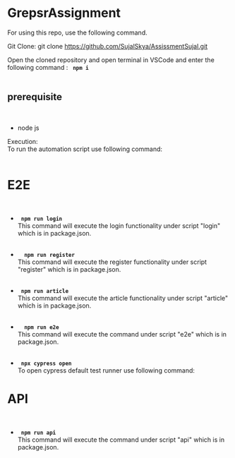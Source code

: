 # GrepsrAssignment

For using this repo, use the following command.

Git Clone:
git clone https://github.com/SujalSkya/AssissmentSujal.git

Open the cloned repository and open terminal in VSCode and enter  the following command : <code> <b>npm i </b></code> </br></br>

<h2>prerequisite</h2></br>
<ul>
<li> node js </li>
</ul>

Execution:</br>
To run the automation script use following command:</br></br>

<h1><b>E2E</b></h1></br>
<ul>
    <li>
        <code> <b>npm run login </b></code> </br>
            This command will execute the login functionality under script "login" which is in package.json.</br></br>
    </li>
</ul>

<ul>
    <li>
       <code> <b> npm run register </b></code></br>
            This command will execute the register functionality under script "register" which is in package.json. </br></br>
    </li>
</ul>

<ul>
    <li>
        <code><b> npm run article </b></code></br>
            This command will execute the article functionality under script "article" which is in package.json.</br></br>
    </li>
</ul>

<ul>
    <li>
        <code> <b> npm run e2e </b></code></br>
            This command will execute the command under script "e2e" which is in package.json.</br></br>
    </li>
</ul>

<ul> 
    <li>
        <code><b> npx cypress open </b></code></br>
            To open cypress default test runner use following command:</br>
    </li>
</ul>

<h1><b>API</b></h1></br>
<ul> 
    <li>
        <code><b> npm run api </b></code></br>
            This command will execute the command under script "api" which is in package.json.</br></br>
    </li>
</ul>